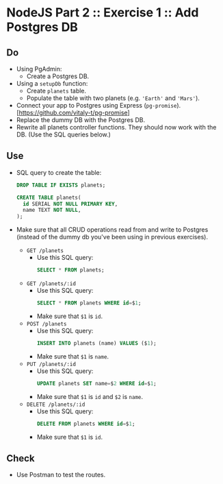 # NodeJS Part 2 :: Exercise 1 :: Add Postgres DB

## Do

- Using PgAdmin:
  - Create a Postgres DB.
- Using a `setupDb` function:
  - Create `planets` table.
  - Populate the table with two planets (e.g. `'Earth'` and `'Mars'`).
- Connect your app to Postgres using Express (`pg-promise`). [https://github.com/vitaly-t/pg-promise]
- Replace the dummy DB with the Postgres DB.
- Rewrite all planets controller functions. They should now work with the DB. (Use the SQL queries below.)

## Use

- SQL query to create the table:

  ```sql
  DROP TABLE IF EXISTS planets;

  CREATE TABLE planets(
    id SERIAL NOT NULL PRIMARY KEY,
    name TEXT NOT NULL,
  );
  ```

- Make sure that all CRUD operations read from and write to Postgres (instead of the dummy db you've been using in previous exercises).
  - `GET /planets`
    - Use this SQL query:
      ```sql
      SELECT * FROM planets;
      ```
  - `GET /planets/:id`
    - Use this SQL query:
      ```sql
      SELECT * FROM planets WHERE id=$1;
      ```
    - Make sure that `$1` is `id`.
  - `POST /planets`
    - Use this SQL query:
      ```sql
      INSERT INTO planets (name) VALUES ($1);
      ```
    - Make sure that `$1` is `name`.
  - `PUT /planets/:id`
    - Use this SQL query:
      ```sql
      UPDATE planets SET name=$2 WHERE id=$1;
      ```
    - Make sure that `$1` is `id` and `$2` is `name`.
  - `DELETE /planets/:id`
    - Use this SQL query:
      ```sql
      DELETE FROM planets WHERE id=$1;
      ```
    - Make sure that `$1` is `id`.

## Check

- Use Postman to test the routes.
